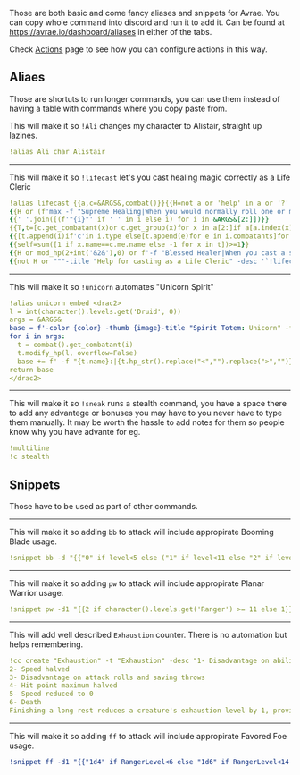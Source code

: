 Those are both basic and come fancy aliases and snippets for Avrae.
You can copy whole command into discord and run it to add it.
Can be found at https://avrae.io/dashboard/aliases in either of the tabs.

Check [Actions](https://github.com/Landsil/Avrae-Customizations/blob/main/actions.md) page to see how you can configure actions in this way.

## Aliaes
Those are shortuts to run longer commands, you can use them instead of having a table with commands where you copy paste from.

This will make it so `!Ali` changes my character to Alistair, straight up lazines.
```yaml
!alias Ali char Alistair
```
___

This will make it so `!lifecast` let's you cast healing magic correctly as a Life Cleric
```yaml
!alias lifecast {{a,c=&ARGS&,combat()}}{{H=not a or 'help' in a or '?' in a}}{{'embed' if H else  'cast'}} %1% -l &2& -d -(2+&2&) 
{{H or (f'max -f "Supreme Healing|When you would normally roll one or more dice to restore hit points with a spell, you instead use the highest number possible for each die."' if int(get('ClericLevel',0))>16 else '')}}
{{' '.join([(f'"{i}"' if ' ' in i else i) for i in &ARGS&[2:]])}}
{{T,t=[c.get_combatant(x)or c.get_group(x)for x in a[2:]if a[a.index(x)-1]=='-t' and c and c.me],[]}}
{{[t.append(i)if'c'in i.type else[t.append(e)for e in i.combatants]for i in T if i]}}
{{self=sum([1 if x.name==c.me.name else -1 for x in t])>=1}}
{{H or mod_hp(2+int('&2&'),0) or f'-f "Blessed Healer|When you cast a spell of 1st level or higher that restores hit points to a creature other than you, you regain hit points equal to 2 + the spell\'s level.\n<{name}>: {hp_str()} (+{2+int("&2&")})"' if int(get('ClericLevel',0))>5 and not self else ''}}
{{not H or """-title "Help for casting as a Life Cleric" -desc '`!lifecast <\"spell name\"> <level> [args]`\n\nCasts healing spells, granting appropriate bonuses for a Life Domain Cleric.\nApplies Disciple of Life, Blessed Healer, and/or Supreme healing depending on your `ClericLevel`\nYou can use any args or snippets you would normally use on spells (see `!help cast`)\n\n**Example**\n`!lifecast \"Cure Wounds\" 9 -d 10` to cast `Cure Wounds` at `9`th level with an extra 10 healing' """}}
```
___
This will make it so `!unicorn` automates "Unicorn Spirit"
```yaml
!alias unicorn embed <drac2>
l = int(character().levels.get('Druid', 0))
args = &ARGS&
base = f'-color {color} -thumb {image}-title "Spirit Totem: Unicorn" -f "Meta:|**Healing:** {l}" -desc "The unicorn spirit lends its protection to those nearby. You and your allies gain advantage on all ability checks made to detect creatures in the spirit\'s aura. In addition, if you cast a spell using a spell slot that restores hit points to any creature inside or outside the aura, each creature of your choice in the aura also regains hit points equal to your druid level."'
for i in args:
  t = combat().get_combatant(i)
  t.modify_hp(l, overflow=False)
  base += f' -f "{t.name}:|{t.hp_str().replace("<","").replace(">","")}|inline"'
return base
</drac2>
```
___

This will make it so `!sneak` runs a stealth command, you have a space there to add any advantege or bonuses you may have to you never have to type them manually. It may be worth the hassle to add notes for them so people know why you have advante for eg.
```yaml
!multiline
!c stealth
```

## Snippets
Those have to be used as part of other commands.
___

This will make it so adding `bb` to attack will include appropirate Booming Blade usage.
```yaml
!snippet bb -d "{{"0" if level<5 else ("1" if level<11 else "2" if level<17 else "3")+"d8"}} [thunder]" -f "Booming Blade | On a hit, the target immediately takes {{vroll(str((("1" if level<5 else "2" if level<11 else "3" if level<17 else "4") +"d8")))}} thunder damage if it willingly moves before the start of your next turn."
```
___

This will make it so adding `pw` to attack will include appropirate Planar Warrior usage.
```yaml
!snippet pw -d1 "{{2 if character().levels.get('Ranger') >= 11 else 1}}d8 [force]" -dtype force -f "Planar Warrior|As a bonus action, choose one creature you can see within 30 feet of you. The next time you hit that creature on this turn with a weapon attack, all damage dealt by the attack becomes force damage, and the creature takes an extra 1d8 force damage from the attack."
```
___

This will add well described `Exhaustion` counter. There is no automation but helps remembering.
```yaml
!cc create "Exhaustion" -t "Exhaustion" -desc "1- Disadvantage on ability checks
2- Speed halved
3- Disadvantage on attack rolls and saving throws
4- Hit point maximum halved
5- Speed reduced to 0
6- Death
Finishing a long rest reduces a creature's exhaustion level by 1, provided that the creature has also ingested some food and drink. Also, being raised from the dead reduces a creature’s exhaustion level by 1." -reset long -resetby -1 -max 6 -min 0 -type bubble -value 0
```
___
This will make it so adding `ff` to attack will include appropirate Favored Foe usage.
```yaml
!snippet ff -d1 "{{"1d4" if RangerLevel<6 else "1d6" if RangerLevel<14 else "1d8"}}" -f "Favored Foe|The first time on each of your turns that you hit the favored enemy and deal damage to it, including when you mark it, you can increase that damage by 1d4. This feature's extra damage increases when you reach certain levels in this class: to 1d6 at 6th level and to 1d8 at 14th level."
```
